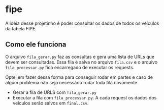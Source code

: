 # fipe 

A ideia desse projetinho é poder consultar os dados de todos os veículos da tabela FIPE.

## Como ele funciona

O arquivo `fila_gerar.py` faz as consultas e gera uma lista de URLs que devem ser consultadas. Essa fila é salva no arquivo `fila.csv` e o arquivo `fila_processar.py` fica encarregado de executar os requests. 

Optei em fazer dessa forma para conseguir rodar em partes e caso de algum problema não seja necessário rodar toda fila novamente. 

- Gerar a fila de URLS com `fila_gerar.py`
- Executar a fila com `fila_processar.py`. A cada request os dados dos veículos serão salvos em `final.csv`.